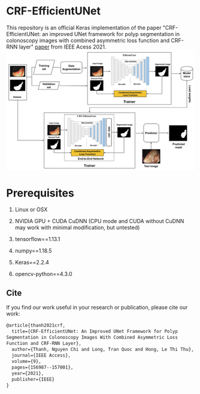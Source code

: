 # CRF-EfficientUNet
This repository is an official Keras implementation of the paper "CRF-EfficientUNet: an improved UNet framework for polyp segmentation in colonoscopy images with combined asymmetric loss function and CRF-RNN layer" [paper](https://ieeexplore.ieee.org/abstract/document/9622208) from IEEE Acess 2021. ![](figs/fig2_UnetCRF.jpg)
# Prerequisites
1. Linux or OSX
2. NVIDIA GPU + CUDA CuDNN (CPU mode and CUDA without CuDNN may work with minimal modification, but untested)

4. tensorflow==1.13.1
5. numpy==1.18.5
6. Keras==2.2.4
7. opencv-python==4.3.0

## Cite
If you find our work useful in your research or publication, please cite our work:
```
@article{thanh2021crf,
  title={CRF-EfficientUNet: An Improved UNet Framework for Polyp Segmentation in Colonoscopy Images With Combined Asymmetric Loss Function and CRF-RNN Layer},
  author={Thanh, Nguyen Chi and Long, Tran Quoc and Hong, Le Thi Thu},
  journal={IEEE Access},
  volume={9},
  pages={156987--157001},
  year={2021},
  publisher={IEEE}
}
